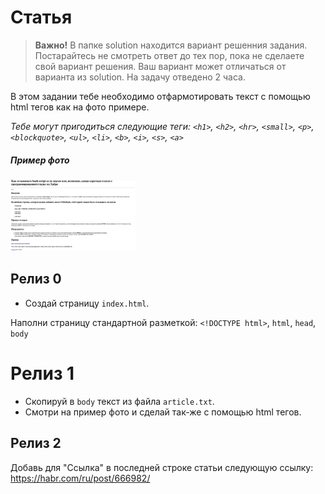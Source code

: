 # Статья
> **Важно!** В папке solution находится вариант решенния задания. Постарайтесь не смотреть ответ до тех пор, пока не сделаете свой вариант решения. Ваш вариант может отличаться от варианта из solution. На задачу отведено 2 часа.

В этом задании тебе необходимо отфармотировать текст с помощью html тегов как на фото примере.

*Тебе могут пригодиться следующие теги: `<h1>`, `<h2>`, `<hr>`, `<small>`, `<p>`, `<blockquote>`, `<ul>`, `<li>`, `<b>`, `<i>`, `<s>`, `<a>`*

##### Пример фото
[<img src="/readme-assets/article.png" width="200"/>](/readme-assets/article.png)

## Релиз 0
- Создай страницу `index.html`.

Наполни страницу стандартной разметкой: `<!DOCTYPE html>`, `html`, `head`, `body`

# Релиз 1
- Скопируй в `body` текст из файла `article.txt`.
- Смотри на пример фото и сделай так-же с помощью html тегов.

## Релиз 2
Добавь для "Ссылка" в последней строке статьи следующую ссылку: https://habr.com/ru/post/666982/